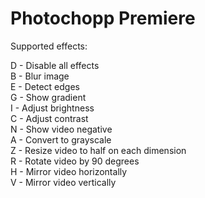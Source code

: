 # Photochopp Premiere  

Supported effects:  

D - Disable all effects  
B - Blur image  
E - Detect edges  
G - Show gradient  
I - Adjust brightness  
C - Adjust contrast  
N - Show video negative  
A - Convert to grayscale  
Z - Resize video to half on each dimension  
R - Rotate video by 90 degrees  
H - Mirror video horizontally  
V - Mirror video vertically  
